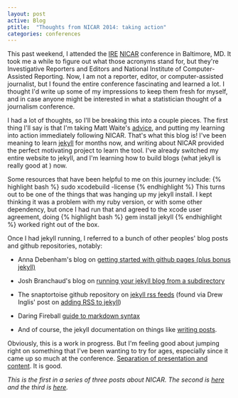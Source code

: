 ```yaml
---
layout: post
active: Blog
ptitle:  "Thoughts from NICAR 2014: taking action" 
categories: conferences 
---
```


This past weekend, I attended the [IRE](http://ire.org/) [NICAR](http://ire.org/conferences/nicar-2014/) conference in Baltimore, MD. 
It took me a while to figure out what those acronyms stand for, but they're Investigative Reporters and Editors and National Institute of Computer-Assisted Reporting. 
Now, I am not a reporter, editor, or computer-assisted journalist, but I found the entire conference fascinating and learned a lot. I thought I'd write up some of my 
impressions to keep them fresh for myself, and in case anyone might be interested in what a statistician thought of a journalism conference.
<!--more-->

I had a lot of thoughts, so I'll be breaking this into a couple pieces. The first thing I'll say is that I'm taking Matt Waite's [advice](http://blog.mattwaite.com/post/78333096044/a-5-step-nicar-recovery-plan), and putting my learning into action immediately following NICAR. That's what this blog is! I've been meaning to learn [jekyll](http://jekyllrb.com/) for months now, and writing about NICAR provided the perfect motivating project to learn the tool. I've already switched my entire website to jekyll, and I'm learning how to build blogs (what jekyll is really good at ) now. 

Some resources that have been helpful to me on this journey include: 
{% highlight bash %}
sudo xcodebuild -license
{% endhighlight %}
This turns out to be one of the things that was hanging up my jekyll install. I kept thinking it was a problem with my ruby version, or with some other dependency, but once I had run that and agreed to the xcode user agreement, doing
{% highlight bash %}
gem install jekyll
{% endhighlight %}
worked right out of the box. 

Once I had jekyll running, I referred to a bunch of other peoples' blog posts and github repositories, notably:


* Anna Debenham's blog on [getting started with github pages (plus bonus jekyll)](http://24ways.org/2013/get-started-with-github-pages/)

* Josh Branchaud's blog on [running your jekyll blog from a subdirectory](http://joshbranchaud.com/blog/2013/03/02/Running-Your-Jekyll-Blog-from-a-Subdirectory.html) 

* The snaptortoise github repository on [jekyll rss feeds](https://github.com/snaptortoise/jekyll-rss-feeds) (found via Drew Inglis' post on [adding RSS to jekyll](http://blog.drewinglis.com/2013/03/18/adding-rss.html))

* Daring Fireball [guide to markdown syntax](http://daringfireball.net/projects/markdown/syntax)

* And of course, the jekyll documentation on things like [writing posts](http://jekyllrb.com/docs/posts/).

Obviously, this is a work in progress. But I'm feeling good about jumping right on something that I've been wanting to try for ages, especially since it came up so much at the conference. [Separation of presentation and content](http://en.wikipedia.org/wiki/Separation_of_presentation_and_content). It is good. 

*This is the first in a series of three posts about NICAR. The second is [here](http://www.stat.ucla.edu/~amelia.mcnamara/blog/conferences/2014/03/04/NICARthoughtsPt2.html) and the third is [here](http://www.stat.ucla.edu/~amelia.mcnamara/blog/conferences/2014/03/04/NICARthoughtsPt3.html).*